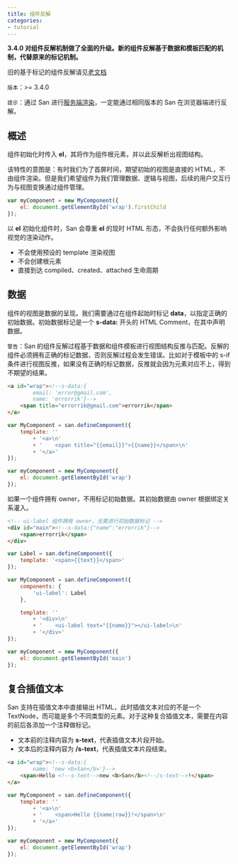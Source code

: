 ```yaml
---
title: 组件反解
categories:
- tutorial
---
```



**3.4.0 对组件反解机制做了全面的升级。新的组件反解基于数据和模板匹配的机制，代替原来的标记机制。**

旧的基于标记的组件反解请见[老文档](../reverse-flag/)


`版本`：>= 3.4.0


`提示`：通过 San 进行[服务端渲染](../ssr/)，一定能通过相同版本的 San 在浏览器端进行反解。


概述
----

组件初始化时传入 **el**，其将作为组件根元素，并以此反解析出视图结构。

该特性的意图是：有时我们为了首屏时间，期望初始的视图是直接的 HTML，不由组件渲染。但是我们希望组件为我们管理数据、逻辑与视图，后续的用户交互行为与视图变换通过组件管理。

```javascript
var myComponent = new MyComponent({
    el: document.getElementById('wrap').firstChild
});
```

以 **el** 初始化组件时，San 会尊重 **el** 的现时 HTML 形态，不会执行任何额外影响视觉的渲染动作。

- 不会使用预设的 template 渲染视图
- 不会创建根元素
- 直接到达 compiled、created、attached 生命周期




数据
----

组件的视图是数据的呈现。我们需要通过在组件起始时标记 **data**，以指定正确的初始数据。初始数据标记是一个 **s-data:** 开头的 HTML Comment，在其中声明数据。


`警告`：San 的组件反解过程基于数据和组件模板进行视图结构反推与匹配。反解的组件必须拥有正确的标记数据，否则反解过程会发生错误。比如对于模板中的 s-if 条件进行视图反推，如果没有正确的标记数据，反推就会因为元素对应不上，得到不期望的结果。


```html
<a id="wrap"><!--s-data:{
        email: 'error@gmail.com',
        name: 'errorrik'}-->
    <span title="errorrik@gmail.com">errorrik</span>
</a>
```

```javascript
var MyComponent = san.defineComponent({
    template: ''
        + '<a>\n'
        + '    <span title="{{email}}">{{name}}</span>\n'
        + '</a>'
});

var myComponent = new MyComponent({
    el: document.getElementById('wrap')
});
```



如果一个组件拥有 owner，不用标记初始数据。其初始数据由 owner 根据绑定关系灌入。


```html
<!-- ui-label 组件拥有 owner，无需进行初始数据标记 -->
<div id="main"><!--s-data:{"name":"errorrik"}-->
    <span>errorrik</span>
</div>
```

```javascript
var Label = san.defineComponent({
    template: '<span>{{text}}</span>'
});

var MyComponent = san.defineComponent({
    components: {
        'ui-label': Label
    },

    template: ''
        + '<div>\n'
        + '    <ui-label text="{{name}}"></ui-label>\n'
        + '</div>'
});

var myComponent = new MyComponent({
    el: document.getElementById('main')
});
```


复合插值文本
----

San 支持在插值文本中直接输出 HTML，此时插值文本对应的不是一个 TextNode，而可能是多个不同类型的元素。对于这种复合插值文本，需要在内容的前后各添加一个注释做标记。

- 文本前的注释内容为 **s-text**，代表插值文本片段开始。
- 文本后的注释内容为 **/s-text**，代表插值文本片段结束。

```html
<a id="wrap"><!--s-data:{
        name: 'new <b>San</b>'}-->
    <span>Hello <!--s-text-->new <b>San</b><!--/s-text-->!</span>
</a>
```

```javascript
var MyComponent = san.defineComponent({
    template: ''
        + '<a>\n'
        + '    <span>Hello {{name|raw}}!</span>\n'
        + '</a>'
});

var myComponent = new MyComponent({
    el: document.getElementById('wrap')
});
```
